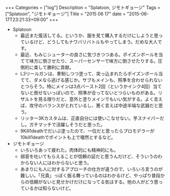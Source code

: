 +++
Categories = ["log"]
Description = "Splatoon, ジモトギョージ"
Tags = ["Splatoon", "ジモトギョージ"]
Title = "2015 06 17"
date = "2015-06-17T23:21:33+09:00"
+++

* Splatoon
	* 最近また復活してる。というか、服を見て購入するだけにしようと思っているけど、どうしてもナワバリバトルもやってしまう。だめな大人です。
	* 最近、もみじシューターの良さに気づきつつある。ポイズンボールを当てて味方に倒させたり、スーパーセンサーで味方に倒させたりする。圧倒的に楽して勝利に貢献。
	* L3リールガンは、牽制しつつ塗って、突っ込まれたらポイズンボール当てて、ダメなら逃げる感じか。サブもメインも、照準を合わせられないとつらそう。特にメインは3点バースト2回（というかインク4回）当てないと倒せないっぽいので、照準が合ってないとつらいものがある。リザルトを見る限りだと、意外と塗りメインでもいい気がする。よく言えば、攻守のバランスがとれているし、悪く言えば中途半端な武器だと思う。
	* リッター3Kカスタムは、正直自分には使いこなせない。芋スナイパーだし。ガチマッチで活躍しそうだと思った。
	* 9Kill1deathでだいぶ塗ったので、一位だと思ったらプロモデラーが10kill1deathでポイントも上で唖然とするなど。
* ジモトギョージ
	* いろいろあって疲れた。肉体的にも精神的にも。
	* 弱音を吐いてもらえることが信頼の証だと思うんだけど、そういうのわからない人にはわからないと思う。
	* あまりにも人に対するアプローチの仕方が違うので、いろいろ言うのが難しい。「兄貴」っぽく振る舞っているのはわかるけど、やっぱり普段からの信頼がないと見せかけだけになってる気はする。他の人がどう思っているかは知らないけど。